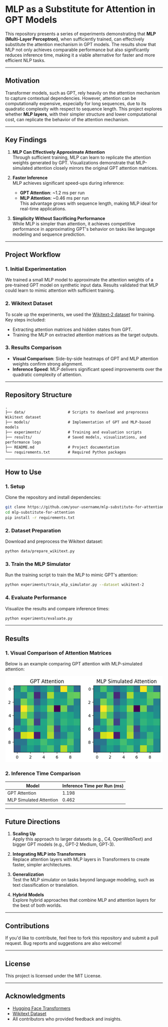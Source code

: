 # **MLP as a Substitute for Attention in GPT Models**

This repository presents a series of experiments demonstrating that **MLP (Multi-Layer Perceptron)**, when sufficiently trained, can effectively substitute the attention mechanism in GPT models. The results show that MLP not only achieves comparable performance but also significantly reduces inference time, making it a viable alternative for faster and more efficient NLP tasks.

---

## **Motivation**

Transformer models, such as GPT, rely heavily on the attention mechanism to capture contextual dependencies. However, attention can be computationally expensive, especially for long sequences, due to its quadratic complexity with respect to sequence length. This project explores whether **MLP layers**, with their simpler structure and lower computational cost, can replicate the behavior of the attention mechanism.

---

## **Key Findings**

1. **MLP Can Effectively Approximate Attention**  
   Through sufficient training, MLP can learn to replicate the attention weights generated by GPT. Visualizations demonstrate that MLP-simulated attention closely mirrors the original GPT attention matrices.

2. **Faster Inference**  
   MLP achieves significant speed-ups during inference:
   - **GPT Attention**: ~1.2 ms per run
   - **MLP Attention**: ~0.46 ms per run  
   This advantage grows with sequence length, making MLP ideal for real-time applications.

3. **Simplicity Without Sacrificing Performance**  
   While MLP is simpler than attention, it achieves competitive performance in approximating GPT's behavior on tasks like language modeling and sequence prediction.

---

## **Project Workflow**

### 1. **Initial Experimentation**  
   We trained a small MLP model to approximate the attention weights of a pre-trained GPT model on synthetic input data. Results validated that MLP could learn to mimic attention with sufficient training.

### 2. **Wikitext Dataset**  
   To scale up the experiments, we used the [Wikitext-2 dataset](https://huggingface.co/datasets/wikitext) for training. Key steps included:
   - Extracting attention matrices and hidden states from GPT.
   - Training the MLP on extracted attention matrices as the target outputs.

### 3. **Results Comparison**  
   - **Visual Comparison**: Side-by-side heatmaps of GPT and MLP attention weights confirm strong alignment.
   - **Inference Speed**: MLP delivers significant speed improvements over the quadratic complexity of attention.

---

## **Repository Structure**

```
.
├── data/                   # Scripts to download and preprocess Wikitext dataset
├── models/                 # Implementation of GPT and MLP-based models
├── experiments/            # Training and evaluation scripts
├── results/                # Saved models, visualizations, and performance logs
├── README.md               # Project documentation
└── requirements.txt        # Required Python packages
```

---

## **How to Use**

### 1. **Setup**

Clone the repository and install dependencies:

```bash
git clone https://github.com/your-username/mlp-substitute-for-attention.git
cd mlp-substitute-for-attention
pip install -r requirements.txt
```

### 2. **Dataset Preparation**

Download and preprocess the Wikitext dataset:

```bash
python data/prepare_wikitext.py
```

### 3. **Train the MLP Simulator**

Run the training script to train the MLP to mimic GPT's attention:

```bash
python experiments/train_mlp_simulator.py --dataset wikitext-2
```

### 4. **Evaluate Performance**

Visualize the results and compare inference times:

```bash
python experiments/evaluate.py
```

---

## **Results**

### 1. **Visual Comparison of Attention Matrices**
Below is an example comparing GPT attention with MLP-simulated attention:

![Attention Comparison](results.png)

### 2. **Inference Time Comparison**
| Model                  | Inference Time per Run (ms) |
|------------------------|-----------------------------|
| GPT Attention          | 1.198                      |
| MLP Simulated Attention| 0.462                      |

---

## **Future Directions**

1. **Scaling Up**  
   Apply this approach to larger datasets (e.g., C4, OpenWebText) and bigger GPT models (e.g., GPT-2 Medium, GPT-3).

2. **Integrating MLP into Transformers**  
   Replace attention layers with MLP layers in Transformers to create faster, simpler architectures.

3. **Generalization**  
   Test the MLP simulator on tasks beyond language modeling, such as text classification or translation.

4. **Hybrid Models**  
   Explore hybrid approaches that combine MLP and attention layers for the best of both worlds.

---

## **Contributions**

If you'd like to contribute, feel free to fork this repository and submit a pull request. Bug reports and suggestions are also welcome!

---

## **License**

This project is licensed under the MIT License.

---

## **Acknowledgments**

- [Hugging Face Transformers](https://huggingface.co/docs/transformers)
- [Wikitext Dataset](https://huggingface.co/datasets/wikitext)
- All contributors who provided feedback and insights.
